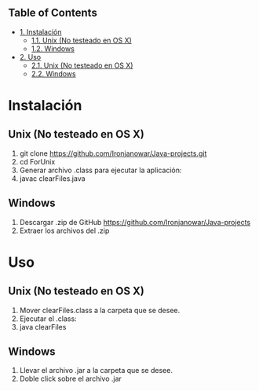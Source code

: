 <div id="table-of-contents">
<h2>Table of Contents</h2>
<div id="text-table-of-contents">
<ul>
<li><a href="#orgheadline3">1. Instalación</a>
<ul>
<li><a href="#orgheadline1">1.1. Unix (No testeado en OS X)</a></li>
<li><a href="#orgheadline2">1.2. Windows</a></li>
</ul>
</li>
<li><a href="#orgheadline6">2. Uso</a>
<ul>
<li><a href="#orgheadline4">2.1. Unix (No testeado en OS X)</a></li>
<li><a href="#orgheadline5">2.2. Windows</a></li>
</ul>
</li>
</ul>
</div>
</div>


# Instalación<a id="orgheadline3"></a>

## Unix (No testeado en OS X)<a id="orgheadline1"></a>

1.  git clone <https://github.com/Ironjanowar/Java-projects.git>
2.  cd ForUnix
3.  Generar archivo .class para ejecutar la aplicación:
4.  javac clearFiles.java

## Windows<a id="orgheadline2"></a>

1.  Descargar .zip de GitHub <https://github.com/Ironjanowar/Java-projects>
2.  Extraer los archivos del .zip

# Uso<a id="orgheadline6"></a>

## Unix (No testeado en OS X)<a id="orgheadline4"></a>

1.  Mover clearFiles.class a la carpeta que se desee.
2.  Ejecutar el .class:
3.  java clearFiles

## Windows<a id="orgheadline5"></a>

1.  Llevar el archivo .jar a la carpeta que se desee.
2.  Doble click sobre el archivo .jar